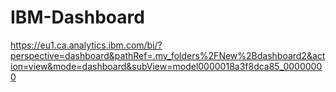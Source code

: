 # IBM-Dashboard
https://eu1.ca.analytics.ibm.com/bi/?perspective=dashboard&pathRef=.my_folders%2FNew%2Bdashboard2&action=view&mode=dashboard&subView=model0000018a3f8dca85_00000000
